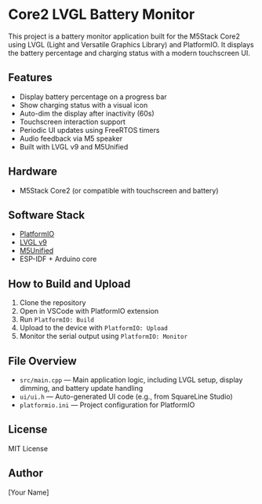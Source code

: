 # Core2 LVGL Battery Monitor

This project is a battery monitor application built for the M5Stack Core2 using LVGL (Light and Versatile Graphics Library) and PlatformIO. It displays the battery percentage and charging status with a modern touchscreen UI.

## Features

-   Display battery percentage on a progress bar
-   Show charging status with a visual icon
-   Auto-dim the display after inactivity (60s)
-   Touchscreen interaction support
-   Periodic UI updates using FreeRTOS timers
-   Audio feedback via M5 speaker
-   Built with LVGL v9 and M5Unified

## Hardware

-   M5Stack Core2 (or compatible with touchscreen and battery)

## Software Stack

-   [PlatformIO](https://platformio.org/)
-   [LVGL v9](https://lvgl.io/)
-   [M5Unified](https://github.com/m5stack/M5Unified)
-   ESP-IDF + Arduino core

## How to Build and Upload

1. Clone the repository
2. Open in VSCode with PlatformIO extension
3. Run `PlatformIO: Build`
4. Upload to the device with `PlatformIO: Upload`
5. Monitor the serial output using `PlatformIO: Monitor`

## File Overview

-   `src/main.cpp` — Main application logic, including LVGL setup, display dimming, and battery update handling
-   `ui/ui.h` — Auto-generated UI code (e.g., from SquareLine Studio)
-   `platformio.ini` — Project configuration for PlatformIO

## License

MIT License

## Author

[Your Name]
